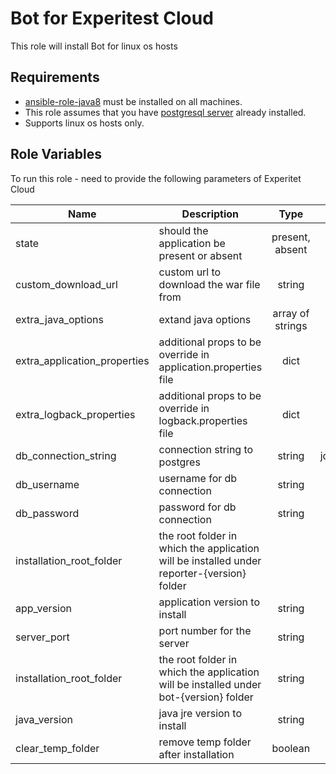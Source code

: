 Bot for Experitest Cloud
=========

This role will install Bot for linux os hosts

Requirements
------------
* [ansible-role-java8](https://github.com/ExperitestOfficial/ansible-role-java8) must be installed on all machines. <br>
* This role assumes that you have [postgresql server](https://github.com/ExperitestOfficial/ansible-role-postgresql-server) already installed. <br>
* Supports linux os hosts only.

Role Variables
--------------
To run this role - need to provide the following parameters of Experitet Cloud

| Name | Description | Type | Default | Required |
|------|-------------|:----:|:-----:|:-----:|
| state | should the application be present or absent | present, absent | present | no |
| custom_download_url | custom url to download the war file from | string |  | no |
| extra_java_options | extand java options | array of strings | [] | no |
| extra_application_properties | additional props to be override in application.properties file | dict | {} | no |
| extra_logback_properties | additional props to be override in logback.properties file | dict | {} | no |
| db_connection_string | connection string to postgres | string | jdbc:postgresql://localhost:5432/reporter | no |
| db_username | username for db connection | string | postgres | no |
| db_password | password for db connection | string |  | yes |
| installation_root_folder | the root folder in which the application will be installed under reporter-{version} folder 
| app_version | application version to install | string | 1.0.406  | no |
| server_port | port number for the server | string | 8083 | no |
| installation_root_folder | the root folder in which the application will be installed under bot-{version} folder | string | for linux: /opt/Experitest | no |
| java_version | java jre version to install | string | 8u292-b10 | no |
| clear_temp_folder | remove temp folder after installation | boolean | False | no |

